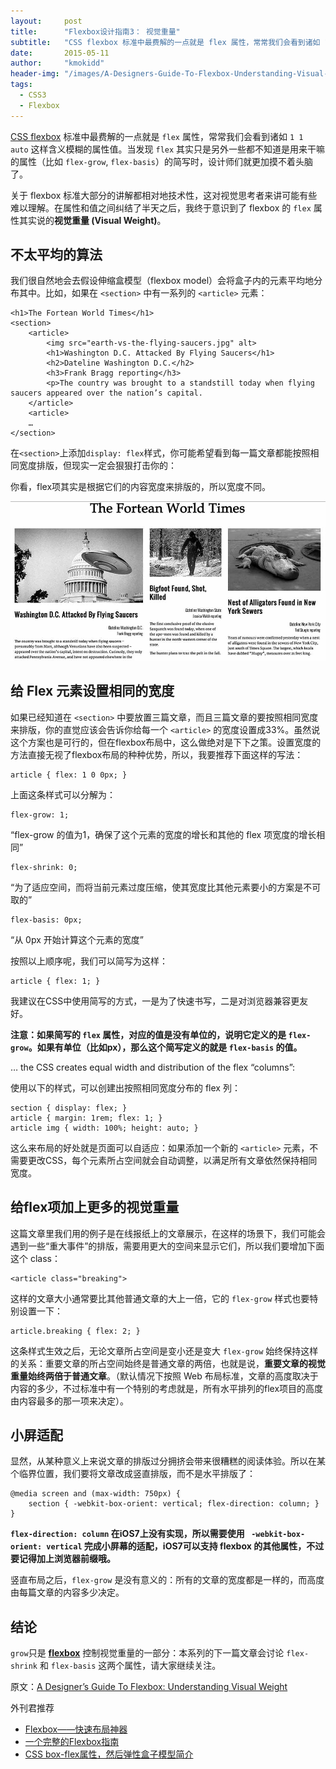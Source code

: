 ```yaml
---
layout:     post
title:      "Flexbox设计指南3： 视觉重量"
subtitle:   "CSS flexbox 标准中最费解的一点就是 flex 属性，常常我们会看到诸如 1 1 auto 这样含义模糊的属性值。当发现 flex 其实只是另外一些都不知道是用来干嘛的属性（比如 flex-grow, flex-basis）的简写时，设计师们就更加摸不着头脑了。"
date:       2015-05-11
author:     "kmokidd"
header-img: "/images/A-Designers-Guide-To-Flexbox-Understanding-Visual-Weight/A-Designers-Guide-To-Flexbox-Understanding-Visual-Weight.jpg"
tags:
  - CSS3
  - Flexbox
---
```


[CSS flexbox](http://demosthenes.info/blog/css/flexbox) 标准中最费解的一点就是 ```flex``` 属性，常常我们会看到诸如 ```1 1 auto``` 这样含义模糊的属性值。当发现 ```flex``` 其实只是另外一些都不知道是用来干嘛的属性（比如  ```flex-grow```, ```flex-basis```）的简写时，设计师们就更加摸不着头脑了。

关于 flexbox 标准大部分的讲解都相对地技术性，这对视觉思考者来讲可能有些难以理解。在属性和值之间纠结了半天之后，我终于意识到了 flexbox 的 ```flex``` 属性其实说的**视觉重量 (Visual Weight)**。

## 不太平均的算法 ##

我们很自然地会去假设伸缩盒模型（flexbox model）会将盒子内的元素平均地分布其中。比如，如果在 ```<section>``` 中有一系列的 ```<article>``` 元素：


````
<h1>The Fortean World Times</h1>
<section>
	<article>
		<img src="earth-vs-the-flying-saucers.jpg" alt>
		<h1>Washington D.C. Attacked By Flying Saucers</h1>
		<h2>Dateline Washington D.C.</h2>
		<h3>Frank Bragg reporting</h3>
		<p>The country was brought to a standstill today when flying saucers appeared over the nation’s capital.
	</article>
	<article>
	…
</section>
````

在```<section>```上添加```display: flex```样式，你可能希望看到每一篇文章都能按照相同宽度排版，但现实一定会狠狠打击你的：

你看，flex项其实是根据它们的内容宽度来排版的，所以宽度不同。

![](/images/A-Designers-Guide-To-Flexbox-Understanding-Visual-Weight/flexbox-distribution.jpg)

## 给 Flex 元素设置相同的宽度 ##

如果已经知道在 ```<section>``` 中要放置三篇文章，而且三篇文章的要按照相同宽度来排版，你的直觉应该会告诉你给每一个 ```<article>``` 的宽度设置成33%。虽然说这个方案也是可行的，但在flexbox布局中，这么做绝对是下下之策。设置宽度的方法直接无视了flexbox布局的种种优势，所以，我要推荐下面这样的写法：

````
article { flex: 1 0 0px; }
````

上面这条样式可以分解为：

````
flex-grow: 1;
````

“flex-grow 的值为1，确保了这个元素的宽度的增长和其他的 flex 项宽度的增长相同”

````
flex-shrink: 0;
````

“为了适应空间，而将当前元素过度压缩，使其宽度比其他元素要小的方案是不可取的”

````
flex-basis: 0px;
````

“从 0px 开始计算这个元素的宽度”

按照以上顺序呢，我们可以简写为这样：

````
article { flex: 1; }
````

我建议在CSS中使用简写的方式，一是为了快速书写，二是对浏览器兼容更友好。

**注意：如果简写的 ```flex``` 属性，对应的值是没有单位的，说明它定义的是 ```flex-grow```。如果有单位（比如px），那么这个简写定义的就是 ```flex-basis``` 的值。**

… the CSS creates equal width and distribution of the flex “columns”:   

使用以下的样式，可以创建出按照相同宽度分布的 flex 列：

````
section { display: flex; }
article { margin: 1rem; flex: 1; }
article img { width: 100%; height: auto; }
````

这么来布局的好处就是页面可以自适应：如果添加一个新的 ```<article>``` 元素，不需要更改CSS，每个元素所占空间就会自动调整，以满足所有文章依然保持相同宽度。

## 给flex项加上更多的视觉重量 ##

这篇文章里我们用的例子是在线报纸上的文章展示，在这样的场景下，我们可能会遇到一些“重大事件”的排版，需要用更大的空间来显示它们，所以我们要增加下面这个 class：

````
<article class="breaking">
````

这样的文章大小通常要比其他普通文章的大上一倍，它的 ```flex-grow``` 样式也要特别设置一下：

````
article.breaking { flex: 2; }
````

这条样式生效之后，无论文章所占空间是变小还是变大 ```flex-grow``` 始终保持这样的关系：重要文章的所占空间始终是普通文章的两倍，也就是说，**重要文章的视觉重量始终两倍于普通文章**。（默认情况下按照 Web 布局标准，文章的高度取决于内容的多少，不过标准中有一个特别的考虑就是，所有水平排列的flex项目的高度由内容最多的那一项来决定）。

## 小屏适配 ##

显然，从某种意义上来说文章的排版过分拥挤会带来很糟糕的阅读体验。所以在某个临界位置，我们要将文章改成竖直排版，而不是水平排版了：

````
@media screen and (max-width: 750px) {
	section { -webkit-box-orient: vertical; flex-direction: column; }
}
````

**```flex-direction: column``` 在iOS7上没有实现，所以需要使用 ``` -webkit-box-orient: vertical``` 完成小屏幕的适配，iOS7可以支持 flexbox 的其他属性，不过要记得加上浏览器前缀哦。**

竖直布局之后，```flex-grow``` 是没有意义的：所有的文章的宽度都是一样的，而高度由每篇文章的内容多少决定。

## 结论 ##

```grow```只是 **[flexbox](http://demosthenes.info/blog/css/flexbox)** 控制视觉重量的一部分：本系列的下一篇文章会讨论 ```flex-shrink``` 和 ```flex-basis``` 这两个属性，请大家继续关注。

原文：[A Designer’s Guide To Flexbox: Understanding Visual Weight](http://demosthenes.info/blog/901/A-Designers-Guide-To-Flexbox-Understanding-Visual-Weight)

外刊君推荐

+ [Flexbox——快速布局神器](http://www.w3cplus.com/css3/flexbox-basics.html)
+ [一个完整的Flexbox指南](http://www.w3cplus.com/css3/a-guide-to-flexbox.html)
+ [CSS box-flex属性，然后弹性盒子模型简介](http://www.zhangxinxu.com/wordpress/2010/12/css-box-flex%E5%B1%9E%E6%80%A7%EF%BC%8C%E7%84%B6%E5%90%8E%E5%BC%B9%E6%80%A7%E7%9B%92%E5%AD%90%E6%A8%A1%E5%9E%8B%E7%AE%80%E4%BB%8B/)
